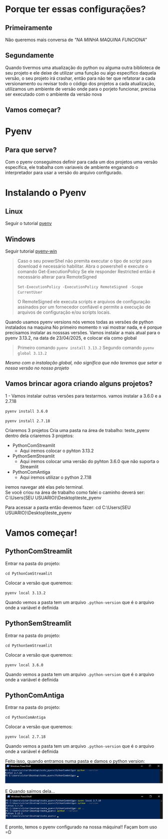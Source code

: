 # Porque ter essas configurações? 
## Primeiramente 
Não queremos mais conversa de *"NA MINHA MAQUINA FUNCIONA"* 

## Segundamente
Quando tivermos uma atualização do python ou alguma outra biblioteca de seu projeto e ele deixe de utilizar uma função ou algo específico daquela versão, o seu projeto irá crashar, então para não ter que refatorar a cada versionamento ou revisar todo o código dos projetos a cada atualização, utilizamos um ambiente de versão onde para o porjeto funcionar, precisa ser executado com o ambiente da versão nova 

## Vamos começar? 

# Pyenv
## Para que serve?
Com  o pyenv conseguimos definir para cada um dos projetos uma versão específica, ele trabalha com variaveis de ambiente enganando o interpretador para usar a versão do arquivo configurado.

# Instalando o Pyenv

## Linux
Seguir o tutorial [pyenv](https://github.com/pyenv/pyenv)
## Windows
Seguir tutorial [pyenv-win](https://github.com/pyenv-win/pyenv-win)

>Caso o seu powerShel não premita executar o tipo de script para download é necessário habilitar. 
>Abra o powershell e execute o comando Get-ExecutionPolicy
>Se  ele responder Restricted então é necessário alterar para RemoteSigned
>
>`Set-ExecutionPolicy -ExecutionPolicy RemoteSigned -Scope CurrentUser`
>
>O RemoteSigned ele executa scripts e arquivos de configuração assinados por um fornecedor confiável e permite a execução de arquivos de configuração e/ou scripts locais.


Quando usamos pyenv versions nós vemos todas as versões de python instalados na maquina
No primeiro momento n vai mostrar nada, e é porque precisamos instalar as nosssas versões.
Vamos instalar a mais atual para o pyenv 3.13.2, na data de 23/04/2025, e colocar ela como global
>Primeiro comando
>`pyenv install 3.13.2`
>Segundo comando
>`pyenv global 3.13.2`

*Mesmo com a instalação global, não significa que não teremos que setar a nossa versão no nosso projeto*

## Vamos brincar agora criando alguns projetos? 
1 - Vamos instalar outras versões para testarmos. vamos instalar a 3.6.0 e a 2.7.18

`pyenv install 3.6.0`

`pyenv install 2.7.18`

Criaremos 3 projetos 
Cria uma pasta na área de trabalho: teste_pyenv
dentro dela criaremos 3 projetos:
- PythonComStreamlit
    - Aqui iremos colocar o pyhton 3.13.2
- PythonSemStreamlit
    - Aqui iremos colocar uma versão do pyhton 3.6.0 que não suporta o Streamlit 
- PythonComAntiga
    -  Aqui iremos utilizar o python 2.7.18

iremos navegar até elas pelo terminal.  
Se você criou na área de trabalho como falei o caminho deverá ser:
C:\Users\{SEU USUARIO}\Desktop\teste_pyenv

Para acessar a pasta então devemos fazer: 
cd C:\Users\{SEU USUARIO}\Desktop\teste_pyenv

# Vamos começar!
## PythonComStreamlit
Entrar na pasta do projeto: 

`cd PythonComStreamlit`

Colocar a versão que queremos:

`pyenv local 3.13.2`

Quando vemos a pasta tem um arquivo ``.python-version`` que é o arquivo onde a variável é definida


## PythonSemStreamlit
Entrar na pasta do projeto: 

`cd PythonSemStreamlit`

Colocar a versão que queremos:

`pyenv local 3.6.0`

Quando vemos a pasta tem um arquivo ``.python-version`` que é o arquivo onde a variável é definida

## PythonComAntiga
Entrar na pasta do projeto: 

`cd PythonComAntiga`

Colocar a versão que queremos:

`pyenv local 2.7.18`

Quando vemos a pasta tem um arquivo ``.python-version`` que é o arquivo onde a variável é definida

Feito isso, quando entramos numa pasta e damos o python version:
![2.7.18](2.7.18.png)

E Quando saímos dela... 
![3.13.2](3.13.2.png)

E pronto, temos o pyenv configurado na nossa máquina!! 
Façam bom uso =D